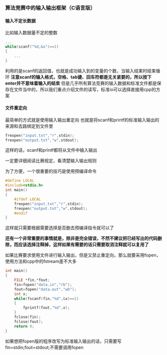 ### 算法竞赛中的输入输出框架（C语言版）
#### 输入不定长数据
比如输入数据量不定的整数
```c
...
while(scanf("%d,&x")==1)
{
	...
}
```
利用的是scanf的返回值，也就是成功输入到的变量的个数，当输入结束时结束循环
**注意scanf的输入格式，空格、tab键、回车符都是无关紧要的，所以按下enter并不意味着输入的结束**
但是几乎所有算法竞赛的输入数据和标准文件都是保存在文件当中的，所以我们重点介绍文件的读写，标准io可以选择直接用cpp的方案

#### 文件重定向
最简单的方式就是使用输入输出重定向
也就是将scanf和printf的标准输入输出的来源和去路绑定到文件里
```c
freopen("input.txt","r",stdin);
freopen("output.txt","w",stdout);
```
这样的话，scanf和printf都将从文件中输入输出

一定要详细阅读比赛规定，看清楚输入输出规则

为了方便，一个很重要的技巧是使用预编译命令
```c
#define LOCAL
#include<stdio.h>
int main()
{
	#ifdef LOCAL
	freopen("input.txt","r",stdin);
	freopen("output.txt","w",stdout);
	#endif
}
```
这样就只需要根据需要选择是否删去预编译指令就可以了

**还有一个非常重要的事情就是，除非是完全错误，不然不建议把已经写出的代码删除，而应该选择注释掉，这样如果有需要的话只需要取消注释就可以复用了**

如果比赛要求使用文件进行输入输出，但是又禁止重定向，那么就要采用fopen，使用方法和cpp中的fstream差不大多
```c
int main()
{
	FILE *fin,*fout;
	fin=fopen("data.in","rb");
	fout=fopen("data.out","wb");
	int x;
	while(fscanf(fin,"%d",&x)==1)
	{
		fprintf(fout,"%d",x);
	}
	fclose(fin);
	fclose(fout);
	return 0;
}
```
如果想把fopen版的程序改写为标准输入输出的话，只需要写fin=stdin;fout=stdout;不需要调用fopen

